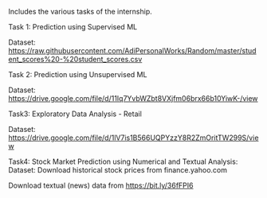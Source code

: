 Includes the various tasks of the internship.

Task 1: Prediction using Supervised ML 

  Dataset: 
https://raw.githubusercontent.com/AdiPersonalWorks/Random/master/student_scores%20-%20student_scores.csv

Task 2: Prediction using Unsupervised ML

  Dataset: 
https://drive.google.com/file/d/11Iq7YvbWZbt8VXjfm06brx66b10YiwK-/view

Task3:  Exploratory Data Analysis - Retail

  Dataset:  
https://drive.google.com/file/d/1lV7is1B566UQPYzzY8R2ZmOritTW299S/view

Task4:  Stock Market Prediction using Numerical and Textual Analysis:
   Dataset:
 Download historical stock prices from finance.yahoo.com
 
 Download textual (news) data from https://bit.ly/36fFPI6
